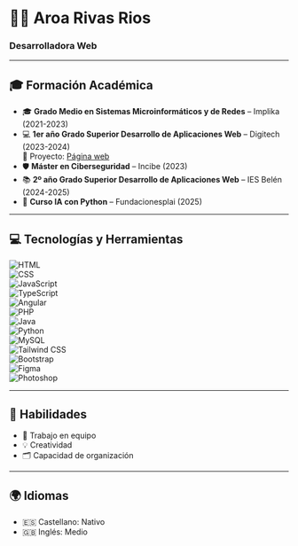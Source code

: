 # 👩‍💻 Aroa Rivas Rios  
### Desarrolladora Web

---

## 🎓 Formación Académica

- 🎓 **Grado Medio en Sistemas Microinformáticos y de Redes** – Implika (2021-2023)
- 💻 **1er año Grado Superior Desarrollo de Aplicaciones Web** – Digitech (2023-2024)  
  🔗 Proyecto: [Página web](#)
- 🛡️ **Máster en Ciberseguridad** – Incibe (2023)
- 📚 **2º año Grado Superior Desarrollo de Aplicaciones Web** – IES Belén (2024-2025)
- 🤖 **Curso IA con Python** – Fundacionesplai (2025)

---

## 💻 Tecnologías y Herramientas

![HTML](https://img.shields.io/badge/HTML5-E34F26?style=for-the-badge&logo=html5&logoColor=white)  
![CSS](https://img.shields.io/badge/CSS3-1572B6?style=for-the-badge&logo=css3&logoColor=white)  
![JavaScript](https://img.shields.io/badge/JavaScript-F7DF1E?style=for-the-badge&logo=javascript&logoColor=black)  
![TypeScript](https://img.shields.io/badge/TypeScript-007ACC?style=for-the-badge&logo=typescript&logoColor=white)  
![Angular](https://img.shields.io/badge/Angular-DD0031?style=for-the-badge&logo=angular&logoColor=white)  
![PHP](https://img.shields.io/badge/PHP-777BB4?style=for-the-badge&logo=php&logoColor=white)  
![Java](https://img.shields.io/badge/Java-007396?style=for-the-badge&logo=java&logoColor=white)  
![Python](https://img.shields.io/badge/Python-3776AB?style=for-the-badge&logo=python&logoColor=white)  
![MySQL](https://img.shields.io/badge/MySQL-005C84?style=for-the-badge&logo=mysql&logoColor=white)  
![Tailwind CSS](https://img.shields.io/badge/Tailwind_CSS-06B6D4?style=for-the-badge&logo=tailwind-css&logoColor=white)  
![Bootstrap](https://img.shields.io/badge/Bootstrap-7952B3?style=for-the-badge&logo=bootstrap&logoColor=white)  
![Figma](https://img.shields.io/badge/Figma-F24E1E?style=for-the-badge&logo=figma&logoColor=white)  
![Photoshop](https://img.shields.io/badge/Photoshop-31A8FF?style=for-the-badge&logo=adobe-photoshop&logoColor=white)

---

## 🚀 Habilidades

- 🤝 Trabajo en equipo  
- 💡 Creatividad  
- 🗂️ Capacidad de organización  

---

## 🌍 Idiomas

- 🇪🇸 Castellano: Nativo  
- 🇬🇧 Inglés: Medio
